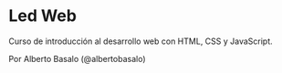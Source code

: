 # Led Web

Curso de introducción al desarrollo web con HTML, CSS y JavaScript.

Por Alberto Basalo (@albertobasalo) 
